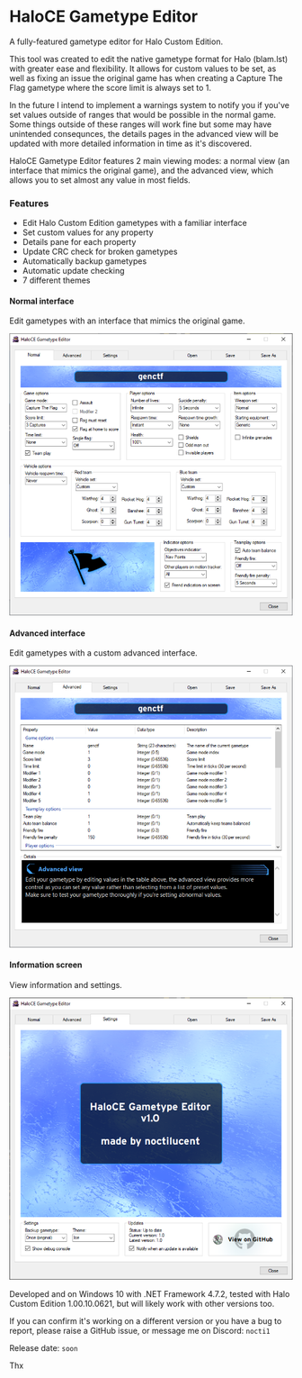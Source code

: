 # HaloCE Gametype Editor
A fully-featured gametype editor for Halo Custom Edition.

This tool was created to edit the native gametype format for Halo (blam.lst) with greater ease and flexibility.
It allows for custom values to be set, as well as fixing an issue the original game has when creating a Capture The Flag gametype where the score limit is always set to 1.

In the future I intend to implement a warnings system to notify you if you've set values outside of ranges that would be possible in the normal game.
Some things outside of these ranges will work fine but some may have unintended consequnces, the details pages in the advanced view will be updated with more detailed information in time as it's discovered.

HaloCE Gametype Editor features 2 main viewing modes: a normal view (an interface that mimics the original game), and the advanced view, which allows you to set almost any value in most fields. 

### Features
- Edit Halo Custom Edition gametypes with a familiar interface
- Set custom values for any property
- Details pane for each property
- Update CRC check for broken gametypes
- Automatically backup gametypes
- Automatic update checking
- 7 different themes

#### Normal interface
Edit gametypes with an interface that mimics the original game.

![HaloCE Gametype Editor (Normal)](assets/interface_normal.png)


#### Advanced interface
Edit gametypes with a custom advanced interface.

![HaloCE Gametype Editor (Advanced)](assets/interface_advanced.png)


#### Information screen
View information and settings.

![HaloCE Gametype Editor (Information)](assets/interface_settings.png)


Developed and on Windows 10 with .NET Framework 4.7.2, tested with Halo Custom Edition 1.00.10.0621, but will likely work with other versions too.

If you can confirm it's working on a different version or you have a bug to report, please raise a GitHub issue, or message me on Discord: `nocti1`

Release date: `soon`

Thx
